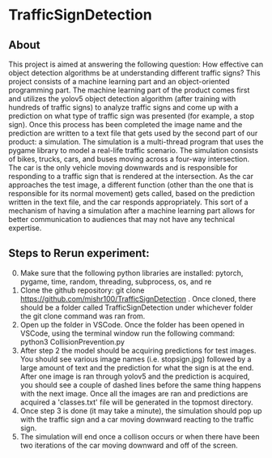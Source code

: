 # TrafficSignDetection

## About 
This project is aimed at answering the following question: How effective can object detection algorithms be at understanding different traffic signs? This project consists of a machine learning part and an object-oriented programming part. The machine learning part of the product comes first and utilizes the yolov5 object detection algorithm (after training with hundreds of traffic signs) to analyze traffic signs and come up with a prediction on what type of traffic sign was presented (for example, a stop sign). Once this process has been completed the image name and the prediction are written to a text file that gets used by the second part of our product: a simulation. The simulation is a multi-thread program that uses the pygame library to model a real-life traffic scenario. The simulation consists of bikes, trucks, cars, and buses moving across a four-way intersection. The car is the only vehicle moving downwards and is responsible for responding to a traffic sign that is rendered at the intersection. As the car approaches the test image, a different function (other than the one that is responsible for its normal movement) gets called, based on the prediction written in the text file, and the car responds appropriately. This sort of a mechanism of having a simulation after a machine learning part allows for better communication to audiences that may not have any technical expertise. 



## Steps to Rerun experiment:
0) Make sure that the following python libraries are installed: pytorch, pygame, time, random, threading, subprocess, os, and re 
1) Clone the github repository: git clone https://github.com/mishr100/TrafficSignDetection . Once cloned, there should be a folder called TrafficSignDetection under whichever folder the git clone command was ran from. 
2) Open up the folder in VSCode. Once the folder has been opened in VSCode, using the terminal window run the following command: python3 CollisionPrevention.py 
3) After step 2 the model should be acquiring predictions for test images. You should see various image names (i.e. stopsign.jpg) followed by a large amount of text and the prediction for what the sign is at the end. After one image is ran through yolov5 and the prediction is acquired, you should see a couple of dashed lines before the same thing happens with the next image. Once all the images are ran and predictions are acquired a 'classes.txt' file will be generated in the topmost directory. 
4) Once step 3 is done (it may take a minute), the simulation should pop up with the traffic sign and a car moving downward reacting to the traffic sign. 
5) The simulation will end once a collison occurs or when there have been two iterations of the car moving downward and off of the screen. 
